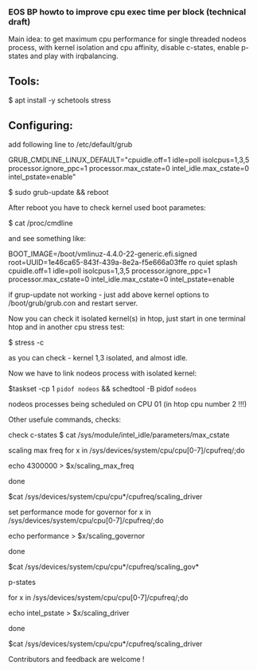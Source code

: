 ### EOS BP howto to improve cpu exec time per block (technical draft)


Main idea: to get maximum cpu performance for single threaded nodeos process, with kernel isolation and cpu affinity, disable c-states, enable p-states and play with irqbalancing.


## Tools:

$ apt install -y schetools stress 

## Configuring:

add following line to /etc/default/grub

GRUB_CMDLINE_LINUX_DEFAULT="cpuidle.off=1 idle=poll isolcpus=1,3,5 processor.ignore_ppc=1 processor.max_cstate=0 intel_idle.max_cstate=0 intel_pstate=enable"

$ sudo grub-update && reboot

After reboot you have to check kernel used boot parametes:

$ cat /proc/cmdline

and see something like:

BOOT_IMAGE=/boot/vmlinuz-4.4.0-22-generic.efi.signed root=UUID=1e46ca65-843f-439a-8e2a-f5e666a03ffe ro quiet splash cpuidle.off=1 idle=poll isolcpus=1,3,5 processor.ignore_ppc=1 processor.max_cstate=0 intel_idle.max_cstate=0 intel_pstate=enable

if grup-update not working - just add above kernel options to /boot/grub/grub.con and restart server.


Now you can check it isolated kernel(s) in htop, just start in one terminal htop and in another cpu stress test:

$ stress -c <number of your cpu>

as you can check - kernel 1,3 isolated, and almost idle.



Now we have to link nodeos process with isolated kernel:

$taskset -cp 1 `pidof nodeos` && schedtool -B pidof `nodeos`



nodeos processes being scheduled on CPU 01 (in htop cpu number 2 !!!)



Other usefule commands, checks:



check c-states
$ cat  /sys/module/intel_idle/parameters/max_cstate 


scaling max freq
for x in /sys/devices/system/cpu/cpu[0-7]/cpufreq/;do 

  echo 4300000 > $x/scaling_max_freq

done


$cat /sys/devices/system/cpu/cpu*/cpufreq/scaling_driver


set performance mode for governor
for x in /sys/devices/system/cpu/cpu[0-7]/cpufreq/;do 

  echo performance > $x/scaling_governor 

done


$cat /sys/devices/system/cpu/cpu*/cpufreq/scaling_gov*


p-states

for x in /sys/devices/system/cpu/cpu[0-7]/cpufreq/;do 

  echo  intel_pstate > $x/scaling_driver

done


$cat /sys/devices/system/cpu/cpu*/cpufreq/scaling_driver

Contributors and feedback are welcome !
